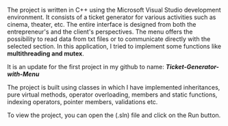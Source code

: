 The project is written in C++ using the Microsoft Visual Studio development environment. It consists of a ticket generator for various activities such as cinema, theater, etc. The entire interface is designed from both the entrepreneur's and the client's perspectives.
The menu offers the possibility to read data from txt files or to communicate directly with the selected section.
In this application, I tried to implement some functions like <b>multithreading and mutex</b>.

It is an update for the first project in my github to name: <b>*Ticket-Generator-with-Menu*</b>

The project is built using classes in which I have implemented inheritances, pure virtual methods, operator overloading, members and static functions, indexing operators, pointer members, validations etc. 

To view the project, you can open the (.sln) file and click on the Run button.


